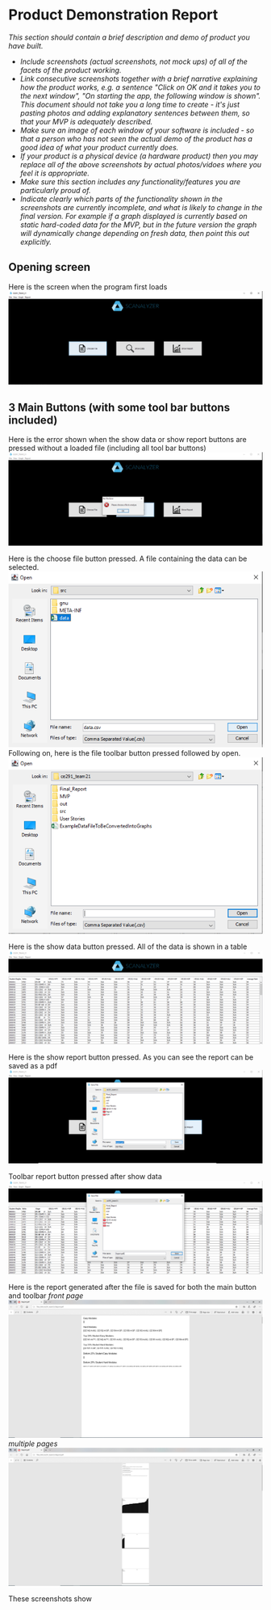 # Product Demonstration Report

*This section should contain a brief description and demo of product you have built.*

* *Include screenshots (actual screenshots, not mock ups) of all of the facets of the product working.*
* *Link consecutive screenshots together with a brief narrative explaining how the product works, e.g. a sentence "Click on OK and it takes you to the next window", "On starting the app, the following window is shown".  This document should not take you a long time to create - it's just pasting photos and adding explanatory sentences between them, so that your MVP is adequately described.*
* *Make sure an image of each window of your software is included - so that a person who has not seen the actual demo of the product has a good idea of what your product currently does.*
* *If your product is a physical device (a hardware product) then you may replace all of the above screenshots by actual photos/vidoes where you feel it is appropriate.*
* *Make sure this section includes any functionality/features you are particularly proud of.*
* *Indicate clearly which parts of the functionality shown in the screenshots are currently incomplete, and what is likely to change in the final version.  For example if a graph displayed is currently based on static hard-coded data for the MVP, but in the future version the graph will dynamically change depending on fresh data, then point this out explicitly.*

## Opening screen
Here is the screen when the program first loads
![FirstScreen](demonstration_images/FirstScreen.PNG)

## 3 Main Buttons (with some tool bar buttons included)
Here is the error shown when the show data or show report buttons are pressed without a loaded file (including all tool bar buttons)
![FirstScreen](demonstration_images/FileError.PNG)

Here is the choose file button pressed. A file containing the data can be selected.
![FirstScreen](demonstration_images/ChooseFile.PNG)
Following on, here is the file toolbar button pressed followed by open.
![FirstScreen](demonstration_images/FileOpen.PNG)

Here is the show data button pressed. All of the data is shown in a table
![FirstScreen](demonstration_images/JTable.PNG)

Here is the show report button pressed. As you can see the report can be saved as a pdf
![FirstScreen](demonstration_images/ShowReport.PNG)

Toolbar report button pressed after show data
![FirstScreen](demonstration_images/ModuleReport.PNG)

Here is the report generated after the file is saved for both the main button and toolbar
*front page*
![FirstScreen](demonstration_images/ReportFrontPage.PNG)
*multiple pages*
![FirstScreen](demonstration_images/ReportPages.PNG)




These screenshots show